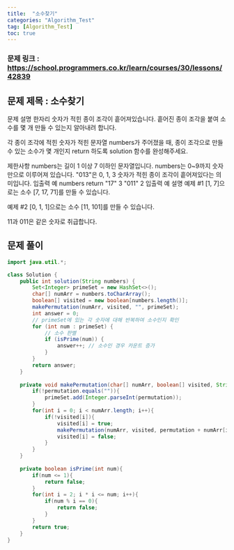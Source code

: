 ```yaml
---
title:  "소수찾기"
categories: "Algorithm_Test"
tag: [Algorithm_Test]
toc: true
---
```


### 문제 링크 : https://school.programmers.co.kr/learn/courses/30/lessons/42839

## 문제 제목 : 소수찾기

문제 설명
한자리 숫자가 적힌 종이 조각이 흩어져있습니다. 흩어진 종이 조각을 붙여 소수를 몇 개 만들 수 있는지 알아내려 합니다.

각 종이 조각에 적힌 숫자가 적힌 문자열 numbers가 주어졌을 때, 종이 조각으로 만들 수 있는 소수가 몇 개인지 return 하도록 solution 함수를 완성해주세요.

제한사항
numbers는 길이 1 이상 7 이하인 문자열입니다.
numbers는 0~9까지 숫자만으로 이루어져 있습니다.
"013"은 0, 1, 3 숫자가 적힌 종이 조각이 흩어져있다는 의미입니다.
입출력 예
numbers	return
"17"	3
"011"	2
입출력 예 설명
예제 #1
[1, 7]으로는 소수 [7, 17, 71]를 만들 수 있습니다.

예제 #2
[0, 1, 1]으로는 소수 [11, 101]를 만들 수 있습니다.

11과 011은 같은 숫자로 취급합니다.

## 문제 풀이
```java
import java.util.*;

class Solution {
    public int solution(String numbers) {
        Set<Integer> primeSet = new HashSet<>();
        char[] numArr = numbers.toCharArray();
        boolean[] visited = new boolean[numbers.length()];
        makePermutation(numArr, visited, "", primeSet);
        int answer = 0;
        // primeSet에 있는 각 숫자에 대해 반복하여 소수인지 확인
        for (int num : primeSet) {
            // 소수 판별
            if (isPrime(num)) {
                answer++; // 소수인 경우 카운트 증가
            }
        }
        return answer;
    }
    
    private void makePermutation(char[] numArr, boolean[] visited, String permutation, Set<Integer> primeSet){
        if(!permutation.equals("")){
            primeSet.add(Integer.parseInt(permutation));
        }
        for(int i = 0; i < numArr.length; i++){
            if(!visited[i]){
                visited[i] = true;
                makePermutation(numArr, visited, permutation + numArr[i], primeSet);
                visited[i] = false;
            }
        }
    }
    
    private boolean isPrime(int num){
        if(num <= 1){
            return false;
        }
        for(int i = 2; i * i <= num; i++){
            if(num % i == 0){
                return false;
            }
        }
        return true;
    }
}
```